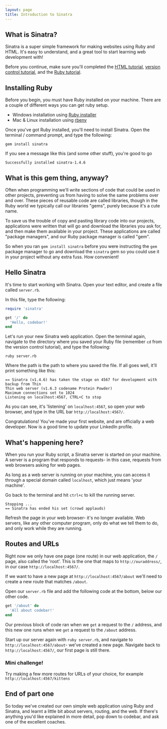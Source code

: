 ```yaml
---
layout: page
title: Introduction to Sinatra
---
```


## What is Sinatra?

Sinatra is a super simple framework for making websites using Ruby and HTML.
It's easy to understand, and a great tool to start learning web development
with!

Before you continue, make sure you'll completed the [HTML tutorial][html-tut],
[version control tutorial][vc-tut], and the [Ruby tutorial][ruby-tut].

[html-tut]: http://codebar.github.io/tutorials/html/lesson1/tutorial.html
[vc-tut]: http://codebar.github.io/tutorials/version-control/introduction/tutorial.html
[ruby-tut]: http://codebar.github.io/tutorials/ruby/lesson1/tutorial.html

## Installing Ruby

Before you begin, you must have Ruby installed on your machine. There are a
couple of different ways you can get ruby setup.

- Windows installation using [Ruby installer][ruby-installer]
- Mac & Linux installation using [rbenv][rbenv-install]

[rbenv-install]: https://github.com/sstephenson/rbenv "rbenv"
[ruby-installer]: http://rubyinstaller.org/

Once you've got Ruby installed, you'll need to install Sinatra. Open the
terminal / command prompt, and type the following:

```
gem install sinatra
```

If you see a message like this (and some other stuff), you're good to go

```
Successfully installed sinatra-1.4.6
```


## What is this gem thing, anyway?

Often when programming we'll write sections of code that could be used in other
projects, preventing us from having to solve the same problems over and over.
These pieces of reusable code are called libraries, though in the Ruby world we
typically call our libraries "gems", purely because it's a cute name.

To save us the trouble of copy and pasting library code into our projects,
applications were written that will go and download the libraries you ask for,
and then make them available in your project. These applications are called
"package managers", and our Ruby package manager is called "gem".

So when you ran `gem install sinatra` before you were instructing the `gem`
package manager to go and download the `sinatra` gem so you could use it in
your project without any extra fuss. How convenient!


## Hello Sinatra

It's time to start working with Sinatra. Open your text editor, and create a
file called `server.rb`.

In this file, type the following:

```ruby
require 'sinatra'

get '/' do
  'Hello, codebar!'
end
```

Let's run your new Sinatra web application. Open the terminal again, navigate
to the directory where you saved your Ruby file (remember `cd` from the version
control tutorial), and type the following:

```
ruby server.rb
```

Where the path is the path to where you saved the file. If all goes well, it'll
print something like this:

```
== Sinatra (v1.4.6) has taken the stage on 4567 for development with backup from Thin
Thin web server (v1.6.3 codename Protein Powder)
Maximum connections set to 1024
Listening on localhost:4567, CTRL+C to stop
```

As you can see, it's 'listening' on `localhost:4567`, so open your web browser,
and type in the URL bar `http://localhost:4567/`.

Congratulations! You've made your first website, and are officially a web
developer. Now is a good time to update your LinkedIn profile.

## What's happening here?

When you run your Ruby script, a Sinatra server is started on your machine.
A server is a program that responds to requests- in this case, requests from
web browsers asking for web pages.

As long as a web server is running on your machine, you can access it through a
special domain called `localhost`, which just means 'your machine'.

Go back to the terminal and hit `ctrl+c` to kill the running server.

```
Stopping ...
== Sinatra has ended his set (crowd applauds)
```

Refresh the page in your web browser- it's no longer available. Web servers,
like any other computer program, only do what we tell them to do, and only work
while they are running.

## Routes and URLs

Right now we only have one page (one route) in our web application, the `/`
page, also called the 'root'. This is the one that maps to
`http://ouraddress/`, in our case `http://localhost:4567/`.

If we want to have a new page at `http://localhost:4567/about` we'll need to
create a new route that matches `/about`.

Open our `server.rb` file and add the following code at the bottom, below our
other code.

```ruby
get '/about' do
  'All about codebar!'
end
```

Our previous block of code ran when we `get` a request to the `/` address,
and this new one runs when we `get` a request to the `/about` address.

Start up our server again with `ruby server.rb`, and navigate to
`http://localhost:4567/about`- we've created a new page. Navigate back to
`http://localhost:4567/`, our first page is still there.

### Mini challenge!

Try making a few more routes for URLs of your choice, for example
`http://localhost:4567/kittens`

## End of part one

So today we've created our own simple web application using Ruby and Sinatra,
and learnt a little bit about servers, routing, and the web. If there's
anything you'd like explained in more detail, pop down to codebar, and ask one
of the excellent coaches.
